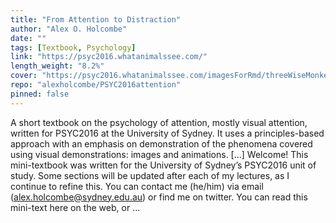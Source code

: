 ```yaml
---
title: "From Attention to Distraction"
author: "Alex O. Holcombe"
date: ""
tags: [Textbook, Psychology]
link: "https://psyc2016.whatanimalssee.com/"
length_weight: "8.2%"
cover: "https://psyc2016.whatanimalssee.com/imagesForRmd/threeWiseMonkeys/Three_Wise_Monkeys_640px.jpeg"
repo: "alexholcombe/PSYC2016attention"
pinned: false
---
```


A short textbook on the psychology of attention, mostly visual attention, written for PSYC2016 at the University of Sydney. It uses a principles-based approach with an emphasis on demonstration of the phenomena covered using visual demonstrations: images and animations. [...] Welcome! This mini-textbook was written for the University of Sydney’s PSYC2016 unit of study. Some sections will be updated after each of my lectures, as I continue to refine this. You can contact me (he/him) via email (alex.holcombe@sydney.edu.au) or find me on twitter. You can read this mini-text here on the web, or ...
